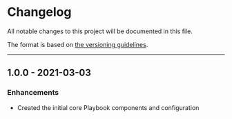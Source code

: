 # Changelog

All notable changes to this project will be documented in this file.

The format is based on [the versioning guidelines](VERSIONING.md).

<!-- Unreleased changes should go to UNRELEASED.md -->

---

## 1.0.0 - 2021-03-03

### Enhancements

-   Created the initial core Playbook components and configuration
